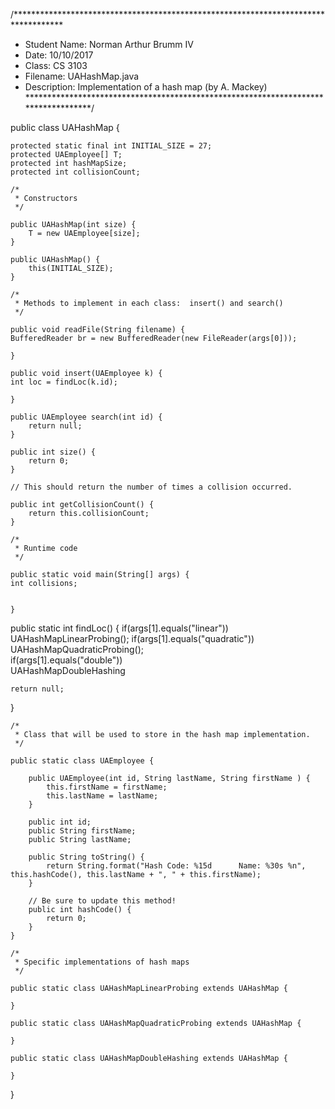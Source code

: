 

/***********************************************************************************
 *  Student Name: Norman Arthur Brumm IV
 *  Date:         10/10/2017
 *  Class:        CS 3103  
 *  Filename:     UAHashMap.java
 *  Description:  Implementation of a hash map (by A. Mackey)
 ***********************************************************************************/

public class UAHashMap {
	
	protected static final int INITIAL_SIZE = 27;
	protected UAEmployee[] T;
	protected int hashMapSize;
	protected int collisionCount;
	
	/*
	 * Constructors
	 */
	
	public UAHashMap(int size) {
		T = new UAEmployee[size];
	}
	
	public UAHashMap() {
		this(INITIAL_SIZE);
	}
	
	/*
	 * Methods to implement in each class:  insert() and search()
	 */
	
	public void readFile(String filename) {
    BufferedReader br = new BufferedReader(new FileReader(args[0]));
		
	}
	
	public void insert(UAEmployee k) {
    int loc = findLoc(k.id);
		
	}
	
	public UAEmployee search(int id) {
		return null;
	}
	
	public int size() {
		return 0;
	}
	
	// This should return the number of times a collision occurred.
	
	public int getCollisionCount() {
		return this.collisionCount;
	}
	
	/*
	 * Runtime code
	 */
	
	public static void main(String[] args) {
    int collisions;
	
    	
	}
  
  public static int findLoc() {
    if(args[1].equals("linear"))
      UAHashMapLinearProbing();
    if(args[1].equals("quadratic"))
      UAHashMapQuadraticProbing();    
    if(args[1].equals("double"))  
      UAHashMapDoubleHashing
    
    return null;
  } 
	
	
	/*
	 * Class that will be used to store in the hash map implementation.
	 */
	
	public static class UAEmployee {
		
		public UAEmployee(int id, String lastName, String firstName ) {
			this.firstName = firstName; 
			this.lastName = lastName;
		}
		
		public int id;
		public String firstName;
		public String lastName;
		
		public String toString() {
			return String.format("Hash Code: %15d      Name: %30s %n", this.hashCode(), this.lastName + ", " + this.firstName);
		}
		
		// Be sure to update this method!
		public int hashCode() {
			return 0;
		}
	}
	
	/*
	 * Specific implementations of hash maps
	 */
	
	public static class UAHashMapLinearProbing extends UAHashMap {
		
	}
	
	public static class UAHashMapQuadraticProbing extends UAHashMap {
		
	}

	public static class UAHashMapDoubleHashing extends UAHashMap {
	
	}
	

}
